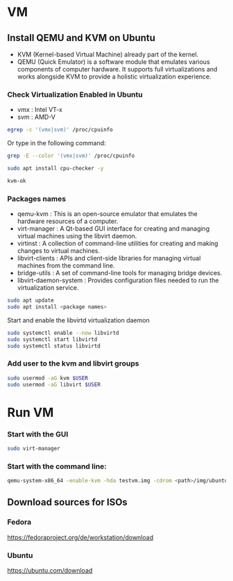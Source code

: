 # VM

## Install QEMU and KVM on Ubuntu
- KVM (Kernel-based Virtual Machine) already part of the kernel.
- QEMU (Quick Emulator) is a software module that emulates various components of computer hardware. It supports full virtualizations and works alongside KVM to provide a holistic virtualization experience.

### Check Virtualization Enabled in Ubuntu
- vmx : Intel VT-x
- svm : AMD-V

```bash
egrep -c '(vmx|svm)' /proc/cpuinfo
```
Or type in the following command:
```bash
grep -E --color '(vmx|svm)' /proc/cpuinfo
```
```bash
sudo apt install cpu-checker -y
```
```bash
kvm-ok
```
### Packages names
- qemu-kvm : This is an open-source emulator that emulates the hardware resources of a computer.
- virt-manager : A Qt-based GUI interface for creating and managing virtual machines using the libvirt daemon.
- virtinst : A collection of command-line utilities for creating and making changes to virtual machines.
- libvirt-clients : APIs and client-side libraries for managing virtual machines from the command line.
- bridge-utils : A set of command-line tools for managing bridge devices.
- libvirt-daemon-system : Provides configuration files needed to run the virtualization service.
```bash
sudo apt update
sudo apt install <package names>
```
Start and enable the libvirtd virtualization daemon
```bash
sudo systemctl enable --now libvirtd
sudo systemctl start libvirtd
sudo systemctl status libvirtd
```

### Add user to the kvm and libvirt groups
```bash
sudo usermod -aG kvm $USER
sudo usermod -aG libvirt $USER
```


# Run VM

### Start with the GUI
```bash
sudo virt-manager
```
### Start with the command line:
```bash
qemu-system-x86_64 -enable-kvm -hda testvm.img -cdrom <path>/img/ubuntu-20.10-desktop-amd64.iso -boot d -m 1024 
```

## Download sources for ISOs

### Fedora
https://fedoraproject.org/de/workstation/download

### Ubuntu
https://ubuntu.com/download

